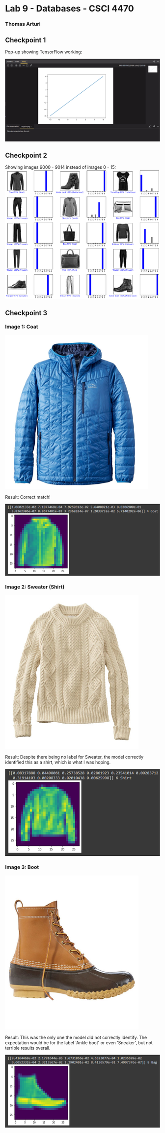 # Lab 9 - Databases - CSCI 4470
### Thomas Arturi

## Checkpoint 1

Pop-up showing TensorFlow working:

![](check1/ch1.PNG)

## Checkpoint 2

Showing images 9000 - 9014 instead of images 0 - 15:
![](check2/ch2.PNG)

## Checkpoint 3

### Image 1: Coat

![](check3/coat.png)

Result: Correct match!

![](check3/coat_out.PNG)

### Image 2: Sweater (Shirt)

![](check3/sweater.jpg)

Result: Despite there being no label for Sweater, the model correctly identified this as a shirt, which is what I was hoping.

![](check3/shirt_out.PNG)

### Image 3: Boot

![](check3/boot.jpg)

Result: This was the only one the model did not correctly identify. The expectation would be for the label 'Ankle boot' or even 'Sneaker', but not terrible results overall.   

![](check3/shoes_out.PNG)
